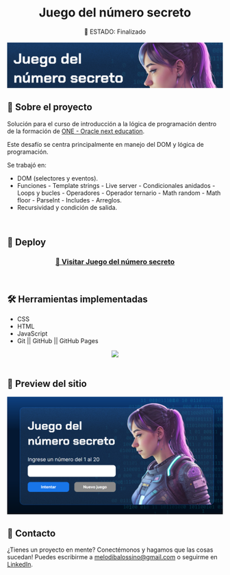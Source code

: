 <h1 align="center"> Juego del número secreto </h1>
<div align="center">
   🚩 ESTADO: Finalizado
</div>
<br>
<img src="Banner.PNG" alt="" width="1000px" />

## 🎰 Sobre el proyecto
Solución para el curso de introducción a la lógica de programación dentro de la formación de <a href="https://www.oracle.com/ar/education/oracle-next-education/" target="_blank"> ONE - Oracle next education</a>.

Este desafío se centra principalmente en manejo del DOM y lógica de programación.

Se trabajó en:
- DOM (selectores y eventos).
- Funciones - Template strings - Live server - Condicionales anidados - Loops y bucles - Operadores - Operador ternario - Math random - Math floor - ParseInt - Includes - Arreglos.
- Recursividad y condición de salida.
<br />

## 🔎 Deploy
<div align="center">
  <h3>
    <a href="https://melbalossino.github.io/juego-numero-secreto/" target="_blank" >
      🔗 Visitar Juego del número secreto
    </a>
</div>
<br />

## 🛠️ Herramientas implementadas 
  - CSS
  - HTML
  - JavaScript
  - Git || GitHub || GitHub Pages

<div align="center">
    <a href="https://skillicons.dev">
      <img src="https://skillicons.dev/icons?i=css,html,js,git,github" />
    </a>
</div>
<br />

## 📸 Preview del sitio
<img src="Preview.PNG" alt="" width="1000px" /> 
<br />

## 📧 Contacto
¿Tienes un proyecto en mente? Conectémonos y hagamos que las cosas sucedan! Puedes escribirme a melodibalossino@gmail.com o seguirme en [LinkedIn](https://www.linkedin.com/in/melody-balossino-26745021b).
<br /><br />
